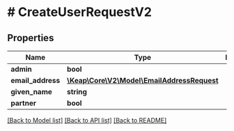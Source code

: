 # # CreateUserRequestV2

## Properties

Name | Type | Description | Notes
------------ | ------------- | ------------- | -------------
**admin** | **bool** |  | [optional]
**email_address** | [**\Keap\Core\V2\Model\EmailAddressRequest**](EmailAddressRequest.md) |  |
**given_name** | **string** |  |
**partner** | **bool** |  | [optional]

[[Back to Model list]](../../README.md#models) [[Back to API list]](../../README.md#endpoints) [[Back to README]](../../README.md)
